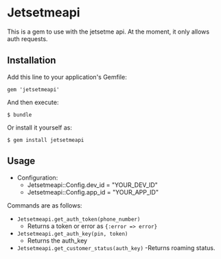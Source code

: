 # Jetsetmeapi

This is a gem to use with the jetsetme api. At the moment, it only allows auth requests.

## Installation

Add this line to your application's Gemfile:

    gem 'jetsetmeapi'

And then execute:

    $ bundle

Or install it yourself as:

    $ gem install jetsetmeapi

## Usage

  - Configuration:
    - Jetsetmeapi::Config.dev_id = "YOUR_DEV_ID"
    - Jetsetmeapi::Config.app_id = "YOUR_APP_ID"

Commands are as follows:

  - `Jetsetmeapi.get_auth_token(phone_number)`
    - Returns a token or error as `{:error => error}`
  - `Jetsetmeapi.get_auth_key(pin, token)`
    - Returns the auth_key
  - `Jetsetmeapi.get_customer_status(auth_key)` 
    -Returns roaming status.
